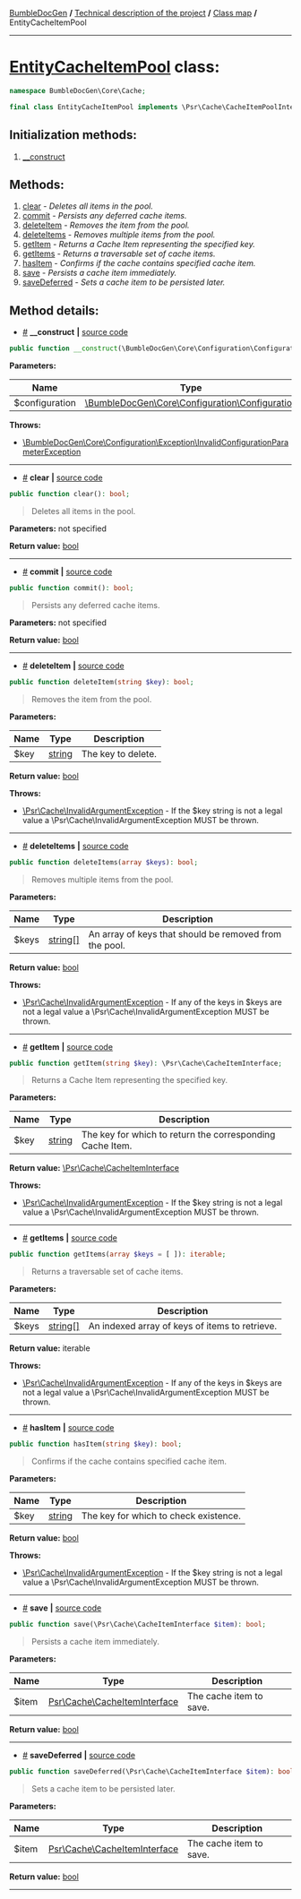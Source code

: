<!-- {% raw %} -->
<embed> <a href="/docs/README.md">BumbleDocGen</a> <b>/</b> <a href="/docs/tech/readme.md">Technical description of the project</a> <b>/</b> <a href="/docs/tech/map.md">Class map</a> <b>/</b> EntityCacheItemPool<hr> </embed>

<h1>
    <a href="https://github.com/bumble-tech/bumble-doc-gen/blob/master/src/Core/Cache/EntityCacheItemPool.php#L13">EntityCacheItemPool</a> class:
</h1>





```php
namespace BumbleDocGen\Core\Cache;

final class EntityCacheItemPool implements \Psr\Cache\CacheItemPoolInterface
```








<h2>Initialization methods:</h2>

<ol>
<li>
    <a href="#m-construct">__construct</a>
    </li>
</ol>

<h2>Methods:</h2>

<ol>
<li>
    <a href="#mclear">clear</a>
    - <i>Deletes all items in the pool.</i></li>
<li>
    <a href="#mcommit">commit</a>
    - <i>Persists any deferred cache items.</i></li>
<li>
    <a href="#mdeleteitem">deleteItem</a>
    - <i>Removes the item from the pool.</i></li>
<li>
    <a href="#mdeleteitems">deleteItems</a>
    - <i>Removes multiple items from the pool.</i></li>
<li>
    <a href="#mgetitem">getItem</a>
    - <i>Returns a Cache Item representing the specified key.</i></li>
<li>
    <a href="#mgetitems">getItems</a>
    - <i>Returns a traversable set of cache items.</i></li>
<li>
    <a href="#mhasitem">hasItem</a>
    - <i>Confirms if the cache contains specified cache item.</i></li>
<li>
    <a href="#msave">save</a>
    - <i>Persists a cache item immediately.</i></li>
<li>
    <a href="#msavedeferred">saveDeferred</a>
    - <i>Sets a cache item to be persisted later.</i></li>
</ol>







<h2>Method details:</h2>

<div class='method_description-block'>

<ul>
<li><a name="m-construct" href="#m-construct">#</a>
 <b>__construct</b>
    <b>|</b> <a href="https://github.com/bumble-tech/bumble-doc-gen/blob/master/src/Core/Cache/EntityCacheItemPool.php#L20">source code</a></li>
</ul>

```php
public function __construct(\BumbleDocGen\Core\Configuration\Configuration $configuration);
```



<b>Parameters:</b>

<table>
    <thead>
    <tr>
        <th>Name</th>
        <th>Type</th>
        <th>Description</th>
    </tr>
    </thead>
    <tbody>
            <tr>
            <td>$configuration</td>
            <td><a href='https://github.com/bumble-tech/bumble-doc-gen/blob/master/src/Core/Configuration/Configuration.php'>\BumbleDocGen\Core\Configuration\Configuration</a></td>
            <td>-</td>
        </tr>
        </tbody>
</table>



<b>Throws:</b>
<ul>
<li>
    <a href="/docs/tech/classes/InvalidConfigurationParameterException.md">\BumbleDocGen\Core\Configuration\Exception\InvalidConfigurationParameterException</a></li>

</ul>

</div>
<hr>
<div class='method_description-block'>

<ul>
<li><a name="mclear" href="#mclear">#</a>
 <b>clear</b>
    <b>|</b> <a href="https://github.com/bumble-tech/bumble-doc-gen/blob/master/src/Core/Cache/EntityCacheItemPool.php#L46">source code</a></li>
</ul>

```php
public function clear(): bool;
```

<blockquote>Deletes all items in the pool.</blockquote>

<b>Parameters:</b> not specified

<b>Return value:</b> <a href='https://www.php.net/manual/en/language.types.boolean.php'>bool</a>


</div>
<hr>
<div class='method_description-block'>

<ul>
<li><a name="mcommit" href="#mcommit">#</a>
 <b>commit</b>
    <b>|</b> <a href="https://github.com/bumble-tech/bumble-doc-gen/blob/master/src/Core/Cache/EntityCacheItemPool.php#L71">source code</a></li>
</ul>

```php
public function commit(): bool;
```

<blockquote>Persists any deferred cache items.</blockquote>

<b>Parameters:</b> not specified

<b>Return value:</b> <a href='https://www.php.net/manual/en/language.types.boolean.php'>bool</a>


</div>
<hr>
<div class='method_description-block'>

<ul>
<li><a name="mdeleteitem" href="#mdeleteitem">#</a>
 <b>deleteItem</b>
    <b>|</b> <a href="https://github.com/bumble-tech/bumble-doc-gen/blob/master/src/Core/Cache/EntityCacheItemPool.php#L51">source code</a></li>
</ul>

```php
public function deleteItem(string $key): bool;
```

<blockquote>Removes the item from the pool.</blockquote>

<b>Parameters:</b>

<table>
    <thead>
    <tr>
        <th>Name</th>
        <th>Type</th>
        <th>Description</th>
    </tr>
    </thead>
    <tbody>
            <tr>
            <td>$key</td>
            <td><a href='https://www.php.net/manual/en/language.types.string.php'>string</a></td>
            <td>The key to delete.</td>
        </tr>
        </tbody>
</table>

<b>Return value:</b> <a href='https://www.php.net/manual/en/language.types.boolean.php'>bool</a>


<b>Throws:</b>
<ul>
<li>
    <a href="https://github.com/php-fig/cache/blob/master/src/InvalidArgumentException.php">\Psr\Cache\InvalidArgumentException</a> - If the $key string is not a legal value a \Psr\Cache\InvalidArgumentException MUST be thrown. </li>

</ul>

</div>
<hr>
<div class='method_description-block'>

<ul>
<li><a name="mdeleteitems" href="#mdeleteitems">#</a>
 <b>deleteItems</b>
    <b>|</b> <a href="https://github.com/bumble-tech/bumble-doc-gen/blob/master/src/Core/Cache/EntityCacheItemPool.php#L56">source code</a></li>
</ul>

```php
public function deleteItems(array $keys): bool;
```

<blockquote>Removes multiple items from the pool.</blockquote>

<b>Parameters:</b>

<table>
    <thead>
    <tr>
        <th>Name</th>
        <th>Type</th>
        <th>Description</th>
    </tr>
    </thead>
    <tbody>
            <tr>
            <td>$keys</td>
            <td><a href='https://www.php.net/manual/en/language.types.array.php'>string[]</a></td>
            <td>An array of keys that should be removed from the pool.</td>
        </tr>
        </tbody>
</table>

<b>Return value:</b> <a href='https://www.php.net/manual/en/language.types.boolean.php'>bool</a>


<b>Throws:</b>
<ul>
<li>
    <a href="https://github.com/php-fig/cache/blob/master/src/InvalidArgumentException.php">\Psr\Cache\InvalidArgumentException</a> - If any of the keys in $keys are not a legal value a \Psr\Cache\InvalidArgumentException MUST be thrown. </li>

</ul>

</div>
<hr>
<div class='method_description-block'>

<ul>
<li><a name="mgetitem" href="#mgetitem">#</a>
 <b>getItem</b>
    <b>|</b> <a href="https://github.com/bumble-tech/bumble-doc-gen/blob/master/src/Core/Cache/EntityCacheItemPool.php#L31">source code</a></li>
</ul>

```php
public function getItem(string $key): \Psr\Cache\CacheItemInterface;
```

<blockquote>Returns a Cache Item representing the specified key.</blockquote>

<b>Parameters:</b>

<table>
    <thead>
    <tr>
        <th>Name</th>
        <th>Type</th>
        <th>Description</th>
    </tr>
    </thead>
    <tbody>
            <tr>
            <td>$key</td>
            <td><a href='https://www.php.net/manual/en/language.types.string.php'>string</a></td>
            <td>The key for which to return the corresponding Cache Item.</td>
        </tr>
        </tbody>
</table>

<b>Return value:</b> <a href='https://github.com/php-fig/cache/blob/master/src/CacheItemInterface.php'>\Psr\Cache\CacheItemInterface</a>


<b>Throws:</b>
<ul>
<li>
    <a href="https://github.com/php-fig/cache/blob/master/src/InvalidArgumentException.php">\Psr\Cache\InvalidArgumentException</a> - If the $key string is not a legal value a \Psr\Cache\InvalidArgumentException MUST be thrown. </li>

</ul>

</div>
<hr>
<div class='method_description-block'>

<ul>
<li><a name="mgetitems" href="#mgetitems">#</a>
 <b>getItems</b>
    <b>|</b> <a href="https://github.com/bumble-tech/bumble-doc-gen/blob/master/src/Core/Cache/EntityCacheItemPool.php#L36">source code</a></li>
</ul>

```php
public function getItems(array $keys = [ ]): iterable;
```

<blockquote>Returns a traversable set of cache items.</blockquote>

<b>Parameters:</b>

<table>
    <thead>
    <tr>
        <th>Name</th>
        <th>Type</th>
        <th>Description</th>
    </tr>
    </thead>
    <tbody>
            <tr>
            <td>$keys</td>
            <td><a href='https://www.php.net/manual/en/language.types.array.php'>string[]</a></td>
            <td>An indexed array of keys of items to retrieve.</td>
        </tr>
        </tbody>
</table>

<b>Return value:</b> iterable


<b>Throws:</b>
<ul>
<li>
    <a href="https://github.com/php-fig/cache/blob/master/src/InvalidArgumentException.php">\Psr\Cache\InvalidArgumentException</a> - If any of the keys in $keys are not a legal value a \Psr\Cache\InvalidArgumentException MUST be thrown. </li>

</ul>

</div>
<hr>
<div class='method_description-block'>

<ul>
<li><a name="mhasitem" href="#mhasitem">#</a>
 <b>hasItem</b>
    <b>|</b> <a href="https://github.com/bumble-tech/bumble-doc-gen/blob/master/src/Core/Cache/EntityCacheItemPool.php#L41">source code</a></li>
</ul>

```php
public function hasItem(string $key): bool;
```

<blockquote>Confirms if the cache contains specified cache item.</blockquote>

<b>Parameters:</b>

<table>
    <thead>
    <tr>
        <th>Name</th>
        <th>Type</th>
        <th>Description</th>
    </tr>
    </thead>
    <tbody>
            <tr>
            <td>$key</td>
            <td><a href='https://www.php.net/manual/en/language.types.string.php'>string</a></td>
            <td>The key for which to check existence.</td>
        </tr>
        </tbody>
</table>

<b>Return value:</b> <a href='https://www.php.net/manual/en/language.types.boolean.php'>bool</a>


<b>Throws:</b>
<ul>
<li>
    <a href="https://github.com/php-fig/cache/blob/master/src/InvalidArgumentException.php">\Psr\Cache\InvalidArgumentException</a> - If the $key string is not a legal value a \Psr\Cache\InvalidArgumentException MUST be thrown. </li>

</ul>

</div>
<hr>
<div class='method_description-block'>

<ul>
<li><a name="msave" href="#msave">#</a>
 <b>save</b>
    <b>|</b> <a href="https://github.com/bumble-tech/bumble-doc-gen/blob/master/src/Core/Cache/EntityCacheItemPool.php#L61">source code</a></li>
</ul>

```php
public function save(\Psr\Cache\CacheItemInterface $item): bool;
```

<blockquote>Persists a cache item immediately.</blockquote>

<b>Parameters:</b>

<table>
    <thead>
    <tr>
        <th>Name</th>
        <th>Type</th>
        <th>Description</th>
    </tr>
    </thead>
    <tbody>
            <tr>
            <td>$item</td>
            <td><a href='https://github.com/php-fig/cache/blob/master/src/CacheItemInterface.php'>Psr\Cache\CacheItemInterface</a></td>
            <td>The cache item to save.</td>
        </tr>
        </tbody>
</table>

<b>Return value:</b> <a href='https://www.php.net/manual/en/language.types.boolean.php'>bool</a>


</div>
<hr>
<div class='method_description-block'>

<ul>
<li><a name="msavedeferred" href="#msavedeferred">#</a>
 <b>saveDeferred</b>
    <b>|</b> <a href="https://github.com/bumble-tech/bumble-doc-gen/blob/master/src/Core/Cache/EntityCacheItemPool.php#L66">source code</a></li>
</ul>

```php
public function saveDeferred(\Psr\Cache\CacheItemInterface $item): bool;
```

<blockquote>Sets a cache item to be persisted later.</blockquote>

<b>Parameters:</b>

<table>
    <thead>
    <tr>
        <th>Name</th>
        <th>Type</th>
        <th>Description</th>
    </tr>
    </thead>
    <tbody>
            <tr>
            <td>$item</td>
            <td><a href='https://github.com/php-fig/cache/blob/master/src/CacheItemInterface.php'>Psr\Cache\CacheItemInterface</a></td>
            <td>The cache item to save.</td>
        </tr>
        </tbody>
</table>

<b>Return value:</b> <a href='https://www.php.net/manual/en/language.types.boolean.php'>bool</a>


</div>
<hr>

<!-- {% endraw %} -->